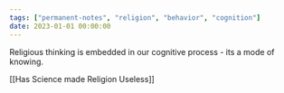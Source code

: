 ```yaml
---
tags: ["permanent-notes", "religion", "behavior", "cognition"]
date: 2023-01-01 00:00:00
---
```


Religious thinking is embedded in our cognitive process - its a mode of knowing.

[[Has Science made Religion Useless]]